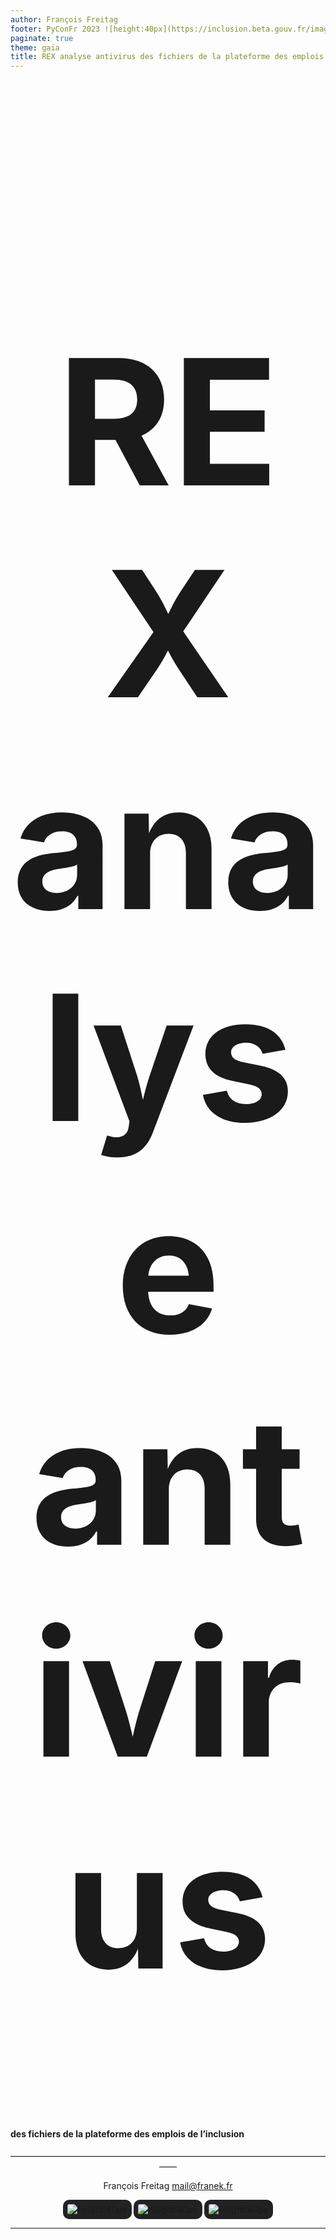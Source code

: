 ```yaml
---
author: François Freitag
footer: PyConFr 2023 ![height:40px](https://inclusion.beta.gouv.fr/images/logo-emplois.svg)
paginate: true
theme: gaia
title: REX analyse antivirus des fichiers de la plateforme des emplois de l’inclusion
---
```

<style>
footer {
    display: flex;
    justify-content: space-around;
}
</style>

<style scoped>
p > img {
    background-color: #222;
    padding: 7px;
    margin-right: 15px;
    border-radius: 10px;
}
p {
text-align: center;
}
</style>

# REX analyse antivirus
#### des fichiers de la plateforme des emplois de l’inclusion

——————————————————————————————————————

François Freitag
[mail@franek.fr](mailto:mail@franek.fr)

![height:40px](https://www.python.org/static/img/python-logo.png) ![height:40px](https://infooptima.net/wp-content/uploads/2016/02/Django-logo.svg_.png) ![height:40px](https://www.sphinx-doc.org/en/master/_static/sphinxheader.png)

---

# Groupement Intérêt Public de l’inclusion

<style scoped>
p > img {
    margin: auto;
}
</style>

<!-- todo: center -->
![width:200px](https://inclusion.beta.gouv.fr/images/logo-ministere-emploi.svg)

> Faciliter la vie des personnes en insertion et de celles et ceux qui les accompagnent à travers de nouveaux services publics.

---
# Les emplois de l’inclusion

> Les emplois de l'inclusion est un service numérique de délivrance des PASS IAE et de **mise en relation d'employeurs solidaires avec des candidats éloignés de l'emploi** par le biais de tiers (prescripteurs habilités, orienteurs) ou en autoprescription.

- Gestion des candidatures
- Orientation des candidats
- Délivrance de PASS IAE (subvention à l’embauche)

---
# Audit de sécurité

Pas de vérification antivirus des fichiers servis par la plateforme.

---
# Contraintes pour l’analyse antivirus

* 500 000+ documents
* Pas de latence perceptible à l’envoi (exigence métier)
* Envoi direct des documents sur S3 pour des raisons historiques

---
# L’antivirus
![height:200px](https://www.clamav.net/assets/clamav-trademark.png)

- Gratuit et open-source
- Utilisé dans d’autres start-ups d’État
- CleverCloud : `CC_CLAMAV=1`

---
# Test de performance de ClamAV

Échantillon de 10 000 fichiers aléatoires.

Temps d’analyse par fichier :
- En moyenne : 1 seconde
- Maximum : 20 secondes

Latence perceptible ⇒ pas d’analyse lors de la requête HTTP

---
# Schéma d’analyse
- Analyse quotidienne des nouveaux fichiers
- Analyse mensuelle de tous les fichiers : nouvelles signatures de virus

---
# Analyse des fichiers *a minima*

`cron` : pas de latence perceptible, mais moins de sécurité.

* Identifie les fichiers à analyser
* Les télécharge : `ThreadPoolExecutor` + `TemporaryDirectory` :heart:
* Analyse avec ClamAV : `subprocess.run()`
* Enregistre le résultat dans la base de données : *ORM* Django :heart:

---
# Mise en prod de la version *a minima*

- Analyse quotidienne des nouveaux fichiers
    * Parcours des objets S3 : environ 5 minutes
    * Analyse : environ 5 minutes
- Analyse mensuelle de tous les fichiers
    * Parcours des objets S3 : environ 5 minutes
    * Analyse : environ **17 280 minutes** *(ou 3 jours)*
    * `SIGTERM` lors des déploiements chez CleverCloud (ZDD)

---
#  Pas très satisfaisant…

Comment éviter les interruptions liées au déploiement ? 🤔

* Pas de déploiement pendant 3 jours 🤨
* Création d’un mécanisme de reprise
    * Gestion du signal `SIGTERM` ⚠🐉
    * Quid d’un échec sans `SIGTERM` ?
    * Acquittement : sous quel délai ?
    * La réponse “D” : réfléchir plus

---
# Analyse des fichiers (en mieux)
`cron`
- Identifie **mieux** les fichiers à analyser
- Les télécharge : `ThreadPoolExecutor` + `TemporaryDirectory` :heart:
- Analyse avec ClamAV : `subprocess.run()`
- Enregistre le résultat dans la base de données : *ORM* Django :heart:

---
# Analyse des fichiers (en mieux)

**Une fois par jour**

`cron` synchronisation S3 → base de données

---
# Analyse des fichiers (en mieux)

**Une fois par jour**

`cron` synchronisation S3 → base de données

**Plein de fois par jour**

Sélection d’un lot de fichiers (récents ou dernière analyse > un mois)

```python
select_for_update(skip_locked=True, no_key=True)
```

---
# Analyse des fichiers (en mieux)

Que nous apporte la base de données ?
* Nettoyage automatique du verrou en cas d’échec
* Gestion de la concurrence
* Cerise sur le gâteau ?
    * Elle est déjà en place.

---
# Une analyse dans l’admin Django

<!-- Screenshot admin -->

---
# Le résultat 🥁

624 375 fichiers scannés pour trouver…

---
<style scoped>
h2 {text-align: center}
</style>
# Le résultat 🥁

624 375 fichiers scannés pour trouver…

## 0 virus 🕺

---
# Comment aller plus loin ?

- Stocker les fichiers via Django
- Zone de quarantaine S3
- Parallélisation des analyses
- Gestion des fichiers infectés : *API* VirusTotal

---
# Je peux voir le code ?

C’est open-source, ça fait 129 lignes.

<!-- QR Code -->
https://github.com/betagouv/itou/blob/master/itou/antivirus/management/commands/scan_s3_files.py

---
<style scoped>
h1 {
    font-size: 280px;
    text-align: center;
}
h2 {
    text-align: center;
}
</style>
# Merci
## Avez-vous des questions ?
